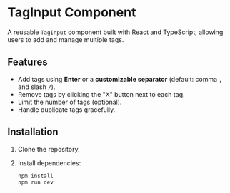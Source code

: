 # TagInput Component

A reusable `TagInput` component built with React and TypeScript, allowing users to add and manage multiple tags.

## Features

- Add tags using **Enter** or a **customizable separator** (default: comma `,` and slash `/`).
- Remove tags by clicking the "X" button next to each tag.
- Limit the number of tags (optional).
- Handle duplicate tags gracefully.

## Installation

1. Clone the repository.
2. Install dependencies:

   ```bash
   npm install
   npm run dev